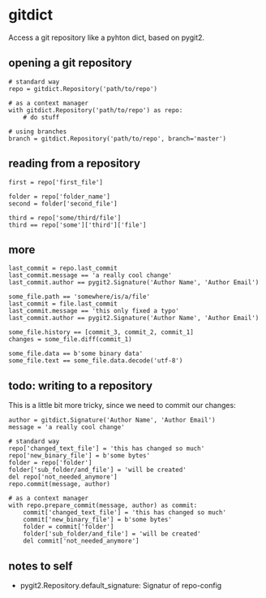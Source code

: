gitdict
=======

Access a git repository like a pyhton dict, based on pygit2.


opening a git repository
------------------------

    # standard way
    repo = gitdict.Repository('path/to/repo')
    
    # as a context manager
    with gitdict.Repository('path/to/repo') as repo:
        # do stuff
    
    # using branches
    branch = gitdict.Repository('path/to/repo', branch='master')


reading from a repository
-------------------------

    first = repo['first_file']
    
    folder = repo['folder_name']
    second = folder['second_file']
    
    third = repo['some/third/file']
    third == repo['some']['third']['file']   


more
----
    
    last_commit = repo.last_commit
    last_commit.message == 'a really cool change'
    last_commit.author == pygit2.Signature('Author Name', 'Author Email')
    
    some_file.path == 'somewhere/is/a/file'
    last_commit = file.last_commit
    last_commit.message == 'this only fixed a typo'
    last_commit.author == pygit2.Signature('Author Name', 'Author Email')
    
    some_file.history == [commit_3, commit_2, commit_1]
    changes = some_file.diff(commit_1)
    
    some_file.data == b'some binary data'
    some_file.text == some_file.data.decode('utf-8')
    
    
todo: writing to a repository
-----------------------

This is a little bit more tricky, since we need to commit our changes:

    author = gitdict.Signature('Author Name', 'Author Email')
    message = 'a really cool change'
    
    # standard way
    repo['changed_text_file'] = 'this has changed so much'
    repo['new_binary_file'] = b'some bytes'
    folder = repo['folder']
    folder['sub_folder/and_file'] = 'will be created'
    del repo['not_needed_anymore']            
    repo.commit(message, author)
    
    # as a context manager
    with repo.prepare_commit(message, author) as commit:
        commit['changed_text_file'] = 'this has changed so much'
        commit['new_binary_file'] = b'some bytes'
        folder = commit['folder']
        folder['sub_folder/and_file'] = 'will be created'
        del commit['not_needed_anymore']         
        
    
    
notes to self
-------------

- pygit2.Repository.default_signature: Signatur of repo-config
